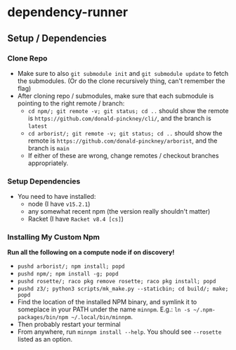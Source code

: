 # dependency-runner

## Setup / Dependencies

### Clone Repo

- Make sure to also `git submodule init` and `git submodule update` to fetch the submodules. (Or do the clone recursively thing, can't remember the flag)
- After cloning repo / submodules, make sure that each submodule is pointing to the right remote / branch:
    + `cd npm/; git remote -v; git status; cd ..` should show the remote is `https://github.com/donald-pinckney/cli/`, and the branch is `latest`
    + `cd arborist/; git remote -v; git status; cd ..` should show the remote is `https://github.com/donald-pinckney/arborist`, and the branch is `main`
    + If either of these are wrong, change remotes / checkout branches appropriately.

### Setup Dependencies

- You need to have installed:
    - node (I have `v15.2.1`)
    - any somewhat recent npm (the version really shouldn't matter)
    - Racket (I have `Racket v8.4 [cs]`)

### Installing My Custom Npm

**Run all the following on a compute node if on discovery!**

- `pushd arborist/; npm install; popd`
- `pushd npm/; npm install -g; popd`
- `pushd rosette/; raco pkg remove rosette; raco pkg install; popd`
- `pushd z3/; python3 scripts/mk_make.py --staticbin; cd build/; make; popd`
- Find the location of the installed NPM binary, and symlink it to someplace in your PATH under the name `minnpm`. E.g.: `ln -s ~/.npm-packages/bin/npm ~/.local/bin/minnpm`.
- Then probably restart your terminal
- From anywhere, run `minnpm install --help`. You should see `--rosette` listed as an option.


<!-- 
### Preconfigured Linux Virtual Machine

1. Install [VirtualBox](https://www.virtualbox.org)
2. Install [Vagrant](https://www.vagrantup.com/downloads)
3. Clone this repo, `cd` inside the cloned directory, then `vagrant up`. Takes about 20 mins, go get some coffee
4. Run `vagrant ssh`. Great, now you are now inside the guest machine!
5. Inside the guest machine, `cd dependency-runner`

### Manual Setup

You need to get all these things installed:

- `python3.9` & `venv` (e.g. see [here](https://www.liquidweb.com/kb/how-to-install-and-update-python-to-3-9-in-ubuntu/) for Ubuntu)
- `pip` (e.g. `apt install python3-pip`), then update setuptools:
    + `python3.9 -m pip install --upgrade pip`
    + `python3.9 -m pip install --upgrade setuptools`
    + `python3.9 -m pip install --upgrade distlib`
- `node` (e.g. with [nvm](https://github.com/nvm-sh/nvm#installing-and-updating))
- `yarn` (`npm install -g yarn`)
- `verdaccio` (`npm install -g verdaccio`)
- `cargo` (`curl --proto '=https' --tlsv1.2 -sSf https://sh.rustup.rs | sh`)
- `swift` (follow the directions for Linux [here](https://swift.org/download/))

## Running Tests

Run tests with `swift test`. 
-->

